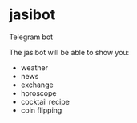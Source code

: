 # jasibot
Telegram bot

The jasibot will be able to show you: 
- weather 
- news 
- exchange 
- horoscope 
- cocktail recipe 
- coin flipping
